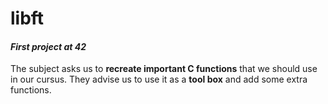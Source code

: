# libft
#### *First project at 42*

The subject asks us to **recreate important C functions** that we should use in our cursus.
They advise us to use it as a **tool box** and add some extra functions.
